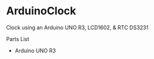 # ArduinoClock
Clock using an Arduino UNO R3, LCD1602, &amp; RTC DS3231

Parts List
<ul>
  <li>Arduino UNO R3</li>
</ul>
